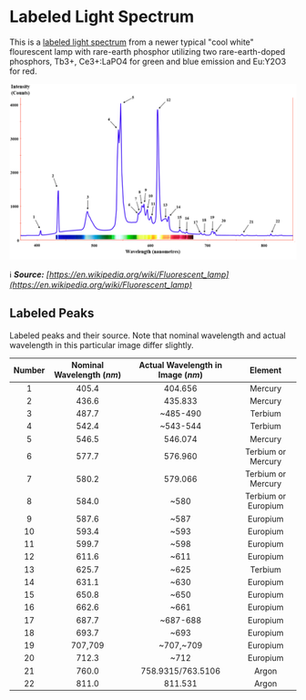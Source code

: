 # Labeled Light Spectrum

This is a [labeled light spectrum](https://commons.wikimedia.org/wiki/File:Fluorescent_lighting_spectrum_peaks_labeled_with_colored_peaks_added.png) from a newer typical "cool white" flourescent lamp with rare-earth phosphor utilizing two rare-earth-doped phosphors, Tb3+, Ce3+:LaPO4 for green and blue emission and Eu:Y2O3 for red. 

![Image](./labeledSpectrum1.png)

ℹ️ ***Source:** [https://en.wikipedia.org/wiki/Fluorescent_lamp](https://en.wikipedia.org/wiki/Fluorescent_lamp)*

## Labeled Peaks

Labeled peaks and their source. Note that nominal wavelength and actual wavelength in this particular image differ slightly.

| Number | Nominal Wavelength (*nm*) | Actual Wavelength in Image (*nm*) | Element |
| :----: | :-----------------------: | :-------------------------------: | :-----: |
|1|	405.4	| 404.656 | Mercury |
|2|	436.6	|435.833 | Mercury |
|3|	487.7	|	~485-490 | Terbium |
|4|	542.4	|~543-544| Terbium |
|5|	546.5	|	546.074  | Mercury |
|6|	577.7	|576.960 | Terbium or Mercury |
|7|	580.2	|579.066 | Terbium or Mercury |
|8|	584.0	|	~580 | Terbium or Europium |
|9|	587.6	|	~587 | Europium |
|10|	593.4	|	~593 | Europium |
|11| 599.7|		~598 | Europium |
|12|	611.6	|~611 | Europium |
|13|	625.7	|	~625| Terbium |
|14|	631.1	|	~630 | Europium |
|15|	650.8	|	~650 | Europium |
|16|	662.6	|	~661 | Europium |
|17|	687.7	|~687-688 | Europium |
|18|	693.7	|	~693 | Europium |
|19|	707,709	|	~707,~709 | Europium |
|20|	712.3	|	~712 | Europium |
|21|	760.0	|	758.9315/763.5106  | Argon |
|22|	811.0	|	811.531| Argon |
